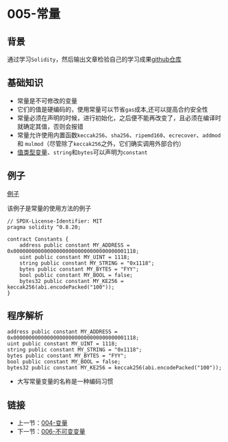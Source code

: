 # 005-常量

## 背景

通过学习`Solidity`，然后输出文章检验自己的学习成果[github仓库](https://github.com/XdpCs/Solidity-learning)

## 基础知识

* 常量是不可修改的变量
* 它们的值是硬编码的，使用常量可以节省`gas`成本,还可以提高合约安全性
* 常量必须在声明的时候，进行初始化，之后便不能再改变了，且必须在编译时就确定其值，否则会报错
* 常量允许使用内置函数`keccak256`、`sha256`、`ripemd160`、`ecrecover`、`addmod` 和 `mulmod`（尽管除了`keccak256`之外，它们确实调用外部合约）
* [值类型变量](../003.ValueType/README.md)、`string`和`bytes`可以声明为`constant`

## 例子

[例子](./Constants.sol)

该例子是常量的使用方法的例子

```solidity
// SPDX-License-Identifier: MIT
pragma solidity ^0.8.20;

contract Constants {
    address public constant MY_ADDRESS = 0x0000000000000000000000000000000000001118;
    uint public constant MY_UINT = 1118;
    string public constant MY_STRING = "0x1118";
    bytes public constant MY_BYTES = "FYY";
    bool public constant MY_BOOL = false;
    bytes32 public constant MY_KE256 = keccak256(abi.encodePacked("100"));
}
```

## 程序解析

```solidity
address public constant MY_ADDRESS = 0x0000000000000000000000000000000000001118;
uint public constant MY_UINT = 1118;
string public constant MY_STRING = "0x1118";
bytes public constant MY_BYTES = "FYY";
bool public constant MY_BOOL = false;
bytes32 public constant MY_KE256 = keccak256(abi.encodePacked("100"));
```

* 大写常量变量的名称是一种编码习惯

## 链接

* 上一节：[004-变量](../004.Variables/README.md)
* 下一节：[006-不可变变量](../006.Immutable/README.md)
